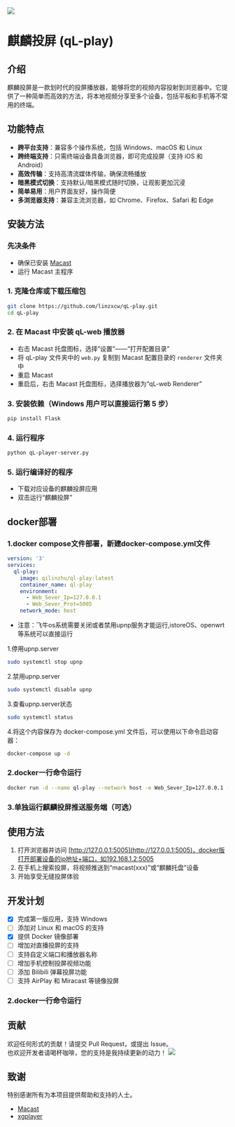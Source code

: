 <img src="./qL-play-w1.png" border="0">

# 麒麟投屏 (qL-play)
## 介绍
麒麟投屏是一款划时代的投屏播放器，能够将您的视频内容投射到浏览器中。它提供了一种简单而高效的方法，将本地视频分享至多个设备，包括平板和手机等不常用的终端。

## 功能特点
- **跨平台支持**：兼容多个操作系统，包括 Windows、macOS 和 Linux
- **跨终端支持**：只需终端设备具备浏览器，即可完成投屏（支持 iOS 和 Android）
- **高效传输**：支持高清流媒体传输，确保流畅播放
- **暗黑模式切换**：支持默认/暗黑模式随时切换，让观影更加沉浸
- **简单易用**：用户界面友好，操作简便
- **多浏览器支持**：兼容主流浏览器，如 Chrome、Firefox、Safari 和 Edge

## 安装方法
### 先决条件
- 确保已安装 [Macast](https://github.com/xfangfang/Macast/releases/tag/v0.7)
- 运行 Macast 主程序

### 1. 克隆仓库或下载压缩包
```bash
git clone https://github.com/linzxcw/qL-play.git
cd qL-play
```

### 2. 在 Macast 中安装 qL-web 播放器
- 右击 Macast 托盘图标，选择“设置”——“打开配置目录”
- 将 qL-play 文件夹中的 `web.py` 复制到 Macast 配置目录的 `renderer` 文件夹中
- 重启 Macast
- 重启后，右击 Macast 托盘图标，选择播放器为“qL-web Renderer”

### 3. 安装依赖（Windows 用户可以直接运行第 5 步）
```bash
pip install Flask
```

### 4. 运行程序
```bash
python qL-player-server.py
```

### 5. 运行编译好的程序
- 下载对应设备的麒麟投屏应用
- 双击运行“麒麟投屏”

## docker部署
### 1.docker compose文件部署，新建docker-compose.yml文件
```yaml
version: '3'
services:
  ql-play:
    image: qilinzhu/ql-play:latest
    container_name: ql-play
    environment:
      - Web_Sever_Ip=127.0.0.1
      - Web_Sever_Prot=5005
    network_mode: host
```
- 注意：飞牛os系统需要关闭或者禁用upnp服务才能运行,istoreOS、openwrt等系统可以直接运行

1.停用upnp.server
```bash
sudo systemctl stop upnp
```
2.禁用upnp.server
```bash
sudo systemctl disable upnp
```
3.查看upnp.server状态
```bash
sudo systemctl status
```
4.将这个内容保存为 docker-compose.yml 文件后，可以使用以下命令启动容器：
```bash
docker-compose up -d
```
### 2.docker一行命令运行
```bash
docker run -d --name ql-play --network host -e Web_Sever_Ip=127.0.0.1 -e Web_Sever_Prot=5005 qilinzhu/ql-play:latest
```
### 3.单独运行麒麟投屏推送服务端（可选）

## 使用方法
1. 打开浏览器并访问 [http://127.0.0.1:5005](http://127.0.0.1:5005)，docker版打开部署设备的ip地址+端口，如192.168.1.2:5005
2. 在手机上搜索投屏，将视频推送到“macast(xxx)”或“麒麟托盘”设备
3. 开始享受无缝投屏体验

## 开发计划
- [x] 完成第一版应用，支持 Windows
- [ ] 添加对 Linux 和 macOS 的支持
- [x] 提供 Docker 镜像部署
- [ ] 增加对直播投屏的支持
- [ ] 支持自定义端口和播放器名称
- [ ] 增加手机控制投屏视频功能
- [ ] 添加 Bilibili 弹幕投屏功能
- [ ] 支持 AirPlay 和 Miracast 等镜像投屏
### 2.docker一行命令运行

## 贡献
欢迎任何形式的贡献！请提交 Pull Request，或提出 Issue。  
也欢迎开发者请喝杯咖啡，您的支持是我持续更新的动力！
<img src="./2022166.jpg" border="0">
## 致谢
特别感谢所有为本项目提供帮助和支持的人士。  
- [Macast](https://github.com/xfangfang/Macast/releases/tag/v0.7)
- [xgplayer](https://github.com/bytedance/xgplayer)
